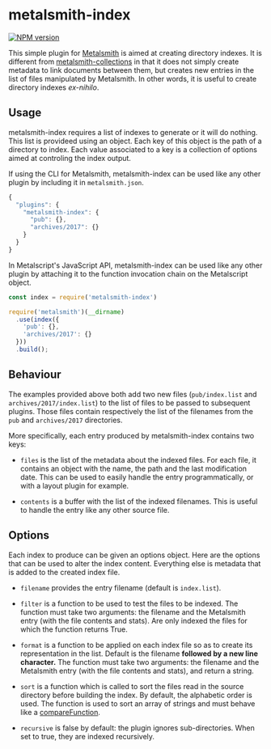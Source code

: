 # metalsmith-index

[![NPM version](https://img.shields.io/npm/v/metalsmith-index.svg?style=flat-square)](https://www.npmjs.com/package/metalsmith-index)

This simple plugin for [Metalsmith][] is aimed at creating directory
indexes. It is different from [metalsmith-collections][] in that it
does not simply create metadata to link documents between them, but
creates new entries in the list of files manipulated by Metalsmith. In
other words, it is useful to create directory indexes *ex-nihilo*.

[metalsmith]: http://metalsmith.io
[metalsmith-collections]: https://github.com/segmentio/metalsmith-collections

##  Usage

metalsmith-index requires a list of indexes to generate or it will do
nothing. This list is provideed using an object. Each key of this
object is the path of a directory to index. Each value associated to a
key is a collection of options aimed at controling the index output.

If using the CLI for Metalsmith, metalsmith-index can be used like any
other plugin by including it in `metalsmith.json`.

```js
{
  "plugins": {
    "metalsmith-index": {
      "pub": {},
      "archives/2017": {}
    }
  }
}
```

In Metalscript's JavaScript API, metalsmith-index can be used like any
other plugin by attaching it to the function invocation chain on the
Metalscript object.

```js
const index = require('metalsmith-index')

require('metalsmith')(__dirname)
  .use(index({
    'pub': {},
    'archives/2017': {}
  }))
  .build();
```

## Behaviour

The examples provided above both add two new files (`pub/index.list`
and `archives/2017/index.list`) to the list of files to be passed to
subsequent plugins. Those files contain respectively the list of the
filenames from the `pub` and `archives/2017` directories.

More specifically, each entry produced by metalsmith-index contains
two keys:

- `files` is the list of the metadata about the indexed files. For
  each file, it contains an object with the name, the path and the
  last modification date. This can be used to easily handle the entry
  programmatically, or with a layout plugin for example.

- `contents` is a buffer with the list of the indexed filenames. This
  is useful to handle the entry like any other source file.

## Options

Each index to produce can be given an options object. Here are the
options that can be used to alter the index content. Everything else
is metadata that is added to the created index file.

- `filename` provides the entry filename (default is `index.list`).

- `filter` is a function to be used to test the files to be indexed.
  The function must take two arguments: the filename and the
  Metalsmith entry (with the file contents and stats). Are only
  indexed the files for which the function returns True.

- `format` is a function to be applied on each index file so as to
  create its representation in the list. Default is the filename
  **followed by a new line character.** The function must take two
  arguments: the filename and the Metalsmith entry (with the file
  contents and stats), and return a string.

- `sort` is a function which is called to sort the files read in the
  source directory before building the index. By default, the
  alphabetic order is used. The function is used to sort an array of
  strings and must behave like a [compareFunction][].

- `recursive` is false by default: the plugin ignores sub-directories.
  When set to true, they are indexed recursively.

[compareFunction]: https://developer.mozilla.org/en-US/docs/Web/JavaScript/Reference/Global_Objects/Array/sort
